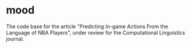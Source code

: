 # mood
The code base for the article "Predicting In-game Actions From the Language of NBA Players", under review for the Computational Linguistics journal.
